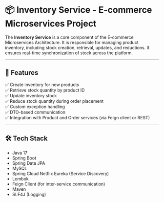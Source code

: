 # 📦 Inventory Service - E-commerce Microservices Project

The **Inventory Service** is a core component of the E-commerce Microservices Architecture. It is responsible for managing product inventory, including stock creation, retrieval, updates, and reductions. It ensures real-time synchronization of stock across the platform.

---

## 🚀 Features

✅ Create inventory for new products  
✅ Retrieve stock quantity by product ID  
✅ Update inventory stock  
✅ Reduce stock quantity during order placement  
✅ Custom exception handling  
✅ DTO-based communication  
✅ Integration with Product and Order services (via Feign client or REST)

---

## 🛠️ Tech Stack

- Java 17
- Spring Boot
- Spring Data JPA
- MySQL
- Spring Cloud Netflix Eureka (Service Discovery)
- Lombok
- Feign Client (for inter-service communication)
- Maven
- SLF4J (Logging)


